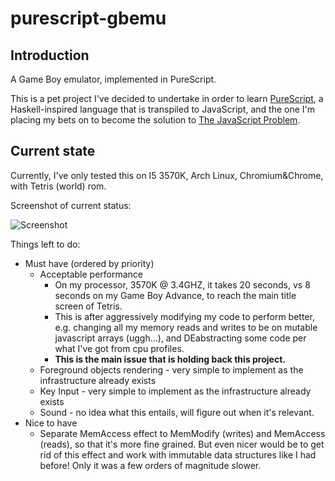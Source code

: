
# purescript-gbemu

## Introduction

A Game Boy emulator, implemented in PureScript.

This is a pet project I've decided to undertake in order to learn [PureScript](http://www.purescript.org/), a Haskell-inspired language that is transpiled to JavaScript, and the one I'm placing my bets on to become the solution to [The JavaScript Problem](https://wiki.haskell.org/The_JavaScript_Problem).

## Current state

Currently, I've only tested this on  I5 3570K, Arch Linux, Chromium&Chrome, with Tetris (world) rom. 

Screenshot of current status:

![Screenshot](https://github.com/talw/purescript-gbemu/blob/master/current-state.png)

Things left to do:
- Must have (ordered by priority) 
  - Acceptable performance
    - On my processor, 3570K @ 3.4GHZ, it takes 20 seconds, vs 8 seconds on my Game Boy Advance, to reach the main title screen of Tetris.
    - This is after aggressively modifying my code to perform better, e.g. changing all my memory reads and writes to be on mutable javascript arrays (uggh...), and DEabstracting some code per what I've got from cpu profiles.
    - **This is the main issue that is holding back this project.** 
  - Foreground objects rendering - very simple to implement as the infrastructure already exists 
  - Key Input - very simple to implement as the infrastructure already exists 
  - Sound - no idea what this entails, will figure out when it's relevant. 
- Nice to have
  - Separate MemAccess effect to MemModify (writes) and MemAccess (reads), so that it's more fine grained. But even nicer would be to get rid of this effect and work with immutable data structures like I had before! Only it was a few orders of magnitude slower.
